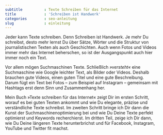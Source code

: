 ```yaml
---
subtitle          : Texte Schreiben für das Internet
title             : 'Schreiben ist Handwerk'
categories        : seo-anleitung
slug              : einleitung
---
```

Jeder kann Texte schreiben. Denn Schreiben ist Handwerk. Je mehr Du schreibst, desto mehr lernst Du über Sätze, Wörter und die Struktur von journalistischen Texten als auch Geschichten. Auch wenn Fotos und Videos immer mehr das Internet beherschen, so ist der Ausgangspunkt auch hier immer noch ein Text.
<!--more-->

Vor allem mögen Suchmaschinen Texte. Schließlich _»versteht«_ eine Suchmaschine wie Google leichter Text, als Bilder oder Videos. Deshalb brauchen gute Videos, einen guten Titel und eine gute Beschreibung. Darum fügt ein Text bei Fotos – zum Beispiel auf Instagram – gemeinsam mit Hashtags erst denn Sinn und Zusammenhang her.

Mein Buch »Texte schreiben für das Internet« zeigt Dir im ersten Schritt, worauf es bei guten Texten ankommt und wie Du elegante, präzise und verständliche Texte schreibst. Im zweiten Schritt bringe ich Dir dann die Kunst der Suchmaschinenoptimierung bei und wie Du Deine Texte perfekt optimierst und Keywords recherchierst. Im dritten Teil, zeige ich Dir dann, wie Du Deine längeren Texte herunterbrichst und für Facebook, Instagram, YouTube und Twitter fit machst.
